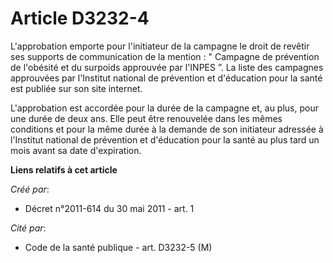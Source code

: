 # Article D3232-4

L'approbation emporte pour l'initiateur de la campagne le droit de revêtir ses supports de communication de la mention : "
Campagne de prévention de l'obésité et du surpoids approuvée par l'INPES ”. La liste des campagnes approuvées par l'Institut
national de prévention et d'éducation pour la santé est publiée sur son site internet. 

L'approbation est accordée pour la durée de la campagne et, au plus, pour une durée de deux ans. Elle peut être renouvelée
dans les mêmes conditions et pour la même durée à la demande de son initiateur adressée à l'Institut national de prévention
et d'éducation pour la santé au plus tard un mois avant sa date d'expiration.

**Liens relatifs à cet article**

_Créé par_:

  - Décret n°2011-614 du 30 mai 2011 - art. 1

_Cité par_:

  - Code de la santé publique - art. D3232-5 (M)
